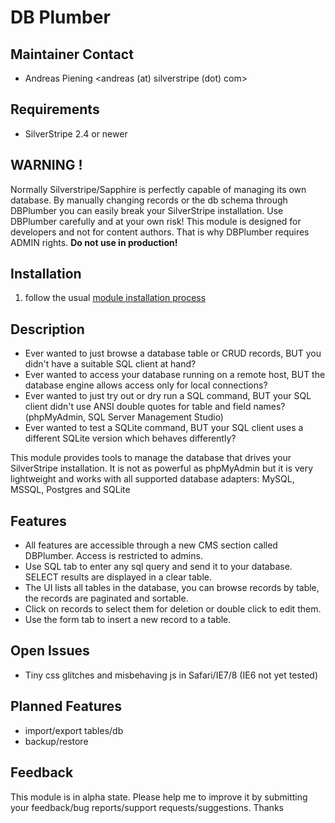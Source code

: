 # DB Plumber

## Maintainer Contact
 * Andreas Piening <andreas (at) silverstripe (dot) com>

## Requirements
 * SilverStripe 2.4 or newer


## WARNING !

Normally Silverstripe/Sapphire is perfectly capable of managing its own database. By manually changing records or the db schema through DBPlumber you can easily break your SilverStripe installation. Use DBPlumber carefully and at your own risk!
This module is designed for developers and not for content authors. That is why DBPlumber requires ADMIN rights.
**Do not use in production!**

## Installation
 1. follow the usual [module installation process](http://doc.silverstripe.org/modules#installation)

## Description

 * Ever wanted to just browse a database table or CRUD records, BUT you didn't have a suitable SQL client at hand?
 * Ever wanted to access your database running on a remote host, BUT the database engine allows access only for local connections?
 * Ever wanted to just try out or dry run a SQL command, BUT your SQL client didn't use ANSI double quotes for table and field names? (phpMyAdmin, SQL Server Management Studio)
 * Ever wanted to test a SQLite command, BUT your SQL client uses a different SQLite version which behaves differently?

This module provides tools to manage the database that drives your SilverStripe installation.
It is not as powerful as phpMyAdmin but it is very lightweight and works with all supported database adapters: MySQL, MSSQL, Postgres and SQLite

## Features

 * All features are accessible through a new CMS section called DBPlumber. Access is restricted to admins.
 * Use SQL tab to enter any sql query and send it to your database. SELECT results are displayed in a clear table.
 * The UI lists all tables in the database, you can browse records by table, the records are paginated and sortable.
 * Click on records to select them for deletion or double click to edit them.
 * Use the form tab to insert a new record to a table.

## Open Issues

 * Tiny css glitches and misbehaving js in Safari/IE7/8 (IE6 not yet tested)

## Planned Features

 * import/export tables/db
 * backup/restore

## Feedback

This module is in alpha state. Please help me to improve it by submitting your feedback/bug reports/support requests/suggestions. Thanks
